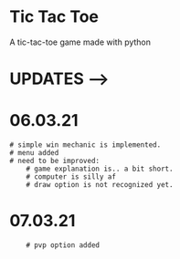 # Tic Tac Toe
 A tic-tac-toe game made with python
# UPDATES -->
# 06.03.21
    # simple win mechanic is implemented.
    # menu added
    # need to be improved: 
        # game explanation is.. a bit short.
        # computer is silly af 
        # draw option is not recognized yet.
# 07.03.21
        # pvp option added
